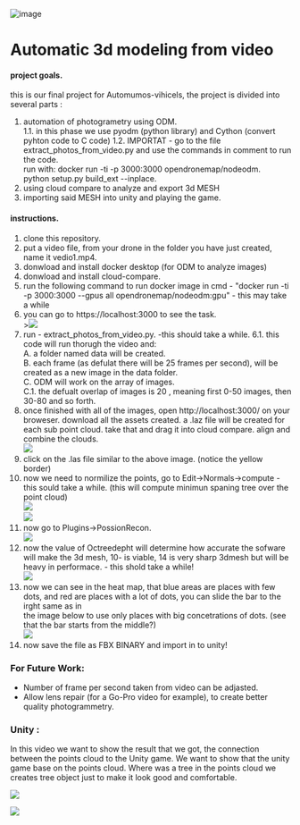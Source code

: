 ![image](https://user-images.githubusercontent.com/74238558/175327504-c6d78025-fd1e-4e3c-9bb6-fe9a95724ef6.png)

# Automatic 3d modeling from video

#### project goals. 
this is our final project for Automumos-vihicels, the project is divided into several parts :
1. automation of photogrametry using ODM.<br/>
  1.1. in this phase we use pyodm (python library) and Cython (convert pyhton code to C code)
  1.2. IMPORTAT - go to the file extract_photos_from_video.py and use the commands in comment to run the code.<br/>
        run with: docker run -ti -p 3000:3000 opendronemap/nodeodm.<br/>
        python setup.py build_ext --inplace.<br/>
3. using cloud compare to analyze and export 3d MESH
4. importing said MESH into unity and playing the game.

#### instructions.
1. clone this repository.
2. put a video file, from your drone in the folder you have just created, name it vedio1.mp4.
3. donwload and install docker desktop (for ODM to analyze images)
4. donwload and install cloud-compare.
5. run the following command to run docker image in cmd - "docker run -ti -p 3000:3000 --gpus all opendronemap/nodeodm:gpu" - this may take a while
6. you can go to https://localhost:3000 to see the task.<br />><img src="https://github.com/mor234/Unity-point-cloud/blob/main/images/task.png"/><br />
7. run - extract_photos_from_video.py. -this should take a while.
  6.1. this code will run thorugh the video and:<br />
        A. a folder named data will be created.<br />
        B. each frame (as defulat there will be 25 frames per second), will be created as a new image in the data folder.<br />
        C. ODM will work on the array of images.<br />
          C.1. the defualt overlap of images is 20 , meaning first 0-50 images, then 30-80 and so forth.<br />
7. once finished with all of the images, open http://localhost:3000/ on your broweser. download all the assets created. a .laz file will be created for each sub point cloud. take that and drag it into cloud compare. align and combine the clouds.<br />
<img src="https://github.com/mor234/Unity-point-cloud/blob/main/images/cc1.png"/><br />
8. click on the .las file similar to the above image. (notice the yellow border) <br />
9. now we need to normilize the points, go to Edit->Normals->compute - this sould take a while. (this will compute minimun spaning tree over the point cloud)<br />
<img src="https://github.com/mor234/Unity-point-cloud/blob/main/images/cc2.png"/><br />
<img src="https://github.com/mor234/Unity-point-cloud/blob/main/images/cc2-1.png"/><br />
10. now go to Plugins->PossionRecon.<br />
<img src="https://github.com/mor234/Unity-point-cloud/blob/main/images/cc3.png"/><br />
11. now the value of Octreedepht will determine how accurate the sofware will make the 3d mesh, 10- is viable, 14 is very sharp 3dmesh but will be heavy in performace. - this shold take a while!<br />
<img src="https://github.com/mor234/Unity-point-cloud/blob/main/images/cc3-1.png"/><br />
12. now we can see in the heat map, that blue areas are places with few dots, and red are places with a lot of dots, you can slide  the bar to the irght same as in <br />
    the image below to use only places with big concetrations of dots. (see that the bar starts from the middle?)<br />
<img src="https://github.com/mor234/Unity-point-cloud/blob/main/images/cc4.png"/><br />
13. now save the file as FBX BINARY and import in to unity!

### For Future Work:
- Number of frame per second taken from video can be adjasted.
- Allow lens repair (for a Go-Pro video for example), to create better quality photogrammetry.




### Unity : 
In this video we want to show the  result that we got, the connection between the points cloud to the  Unity game.
We want to show that the unity game base on the points cloud.
Where was a tree in the points cloud we creates tree object just to make it look good and comfortable.

![](https://github.com/mor234/Automatic-3d-modeling-from-video/blob/main/Gifs/ezgif.com-gif-maker%20(1).gif)

![](https://github.com/mor234/Automatic-3d-modeling-from-video/blob/main/Gifs/Unity-point-cloud%20-%20SampleScene%20-%20Windows%2C%20Mac%2C%20Linux%20-%20Unity%202021.3.3f1%20Personal%20_DX11_%202022-06-23%2017-57-46_converted.gif)
